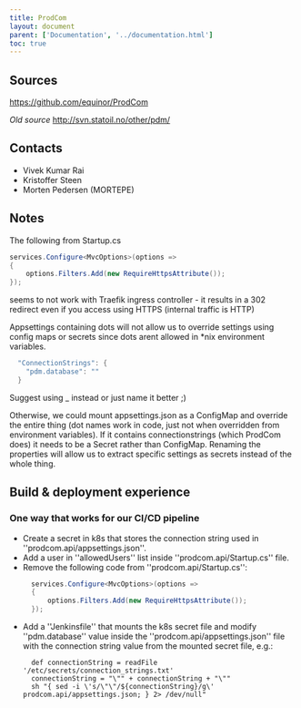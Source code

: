 ```yaml
---
title: ProdCom
layout: document
parent: ['Documentation', '../documentation.html']
toc: true
---
```


## Sources
https://github.com/equinor/ProdCom

_Old source_
http://svn.statoil.no/other/pdm/

## Contacts
  - Vivek Kumar Rai
  - Kristoffer Steen
  - Morten Pedersen (MORTEPE)

## Notes
The following from Startup.cs
```cs
services.Configure<MvcOptions>(options =>
{
    options.Filters.Add(new RequireHttpsAttribute());
});
```

seems to not work with Traefik ingress controller - it results in a 302 redirect even if you access using HTTPS (internal traffic is HTTP)

Appsettings containing dots will not allow us to override settings using config maps or secrets since dots arent allowed in *nix environment variables.

```cs
  "ConnectionStrings": {
    "pdm.database": ""
  }
```

Suggest using _ instead or just name it better ;)

Otherwise, we could mount appsettings.json as a ConfigMap and override the entire thing (dot names work in code, just not when overridden from environment variables).
If it contains connectionstrings (which ProdCom does) it needs to be a Secret rather than ConfigMap.
Renaming the properties will allow us to extract specific settings as secrets instead of the whole thing.

## Build & deployment experience

### One way that works for our CI/CD pipeline
  * Create a secret in k8s that stores the connection string used in ''prodcom.api/appsettings.json''.
  * Add a user in ''allowedUsers'' list inside ''prodcom.api/Startup.cs'' file.
  * Remove the following code from ''prodcom.api/Startup.cs'':
    ```cs
      services.Configure<MvcOptions>(options =>
      {
          options.Filters.Add(new RequireHttpsAttribute());
      });
    ```
  * Add a ''Jenkinsfile'' that mounts the k8s secret file and modify ''pdm.database'' value inside the ''prodcom.api/appsettings.json'' file with the connection string value from the mounted secret file, e.g.:
    ```
      def connectionString = readFile '/etc/secrets/connection_strings.txt'
      connectionString = "\"" + connectionString + "\""
      sh "{ sed -i \'s/\"\"/${connectionString}/g\' prodcom.api/appsettings.json; } 2> /dev/null"
    ```